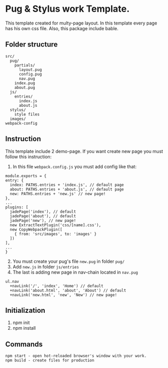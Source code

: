 # Pug & Stylus work Template.
This template created for multy-page layout. In this template every page has his own css file. Also, this package include bable.
## Folder structure

```
src/
  pug/
    partials/
      layout.pug
      config.pug
      nav.pug
    index.pug  
    about.pug 
  js/
    entries/
      index.js
      about.js 
  stylus/
    style files
  images/
webpack-config
```

## Instruction
This template include 2 demo-page.
If you want create new page you must follow this instruction:
1) In this file ```webpack.config.js``` you must add config like that:
  ```
  module.exports = {
  entry: {
    index: PATHS.entries + 'index.js', // default page
    about: PATHS.entries + 'about.js', // default page
    new: PATHS.entries + 'new.js' // new page!
  },
  ...
  plugins: [
    jadePage('index'), // default
    jadePage('about'), // default
    jadePage('new'), // new page!
    new ExtractTextPlugin('css/[name].css'),
    new CopyWebpackPlugin([
      { from: 'src/images', to: 'images' }
    ])
  ],
  ...
  }
  
  ```
2) You must create your pug's file ```new.pug``` in folder ```pug/```
3) Add ```new.js``` in folder ```js/entries```
4) The last is adding new page in nav-chain located in ```nav.pug```
```
ul.nav
  +navLink('/', 'index', 'Home') // default
  +navLink('about.html', 'about', 'About') // default
  +navLink('new.html', 'new', 'New') // new page!
```

## Initialization
1) npm init
2) npm install

## Commands
```
npm start - open hot-reloaded browser's window with your work.
npm build - create files for production
